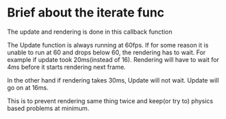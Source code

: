 # Brief about the iterate func
The update and rendering is done in this callback function

The Update function is always running at 60fps. If for some reason it is unable to run at 60 and
drops below 60, the rendering has to wait. For example if update took 20ms(instead of 16).
Rendering will have to wait for 4ms before it starts rendering next frame.

In the other hand if rendering takes 30ms, Update will not wait. Update will go on at 16ms.

This is to prevent rendering same thing twice and keep(or try to) physics based problems at minimum.
